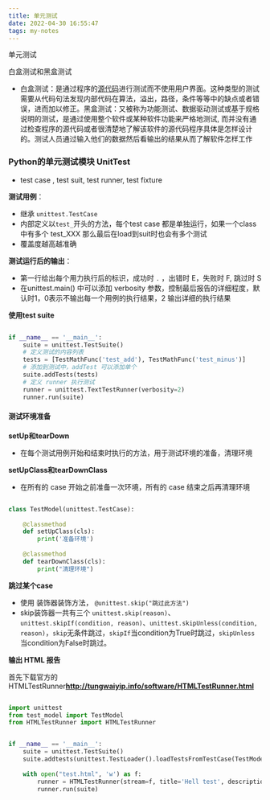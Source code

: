 ```yaml
---
title: 单元测试
date: 2022-04-30 16:55:47
tags: my-notes
---
```

单元测试



白盒测试和黑盒测试

- 白盒测试：是通过程序的[源代码](https://baike.baidu.com/item/%E6%BA%90%E4%BB%A3%E7%A0%81)进行测试而不使用用户界面。这种类型的测试需要从代码句法发现内部代码在算法，溢出，路径，条件等等中的缺点或者错误，进而加以修正。黑盒测试：又被称为功能测试、数据驱动测试或基于规格说明的测试，是通过使用整个软件或某种软件功能来严格地测试, 而并没有通过检查程序的源代码或者很清楚地了解该软件的源代码程序具体是怎样设计的。测试人员通过输入他们的数据然后看输出的结果从而了解软件怎样工作 



### Python的单元测试模块 UnitTest

- test case , test suit, test runner, test fixture

**测试用例**：

- 继承 `unittest.TestCase`
- 内部定义以`test_`开头的方法，每个test case 都是单独运行，如果一个class中有多个 test_XXX 那么最后在load到suit时也会有多个测试
- 覆盖度越高越准确

**测试运行后的输出**：

- 第一行给出每个用力执行后的标识，成功时 `.`  ，出错时 E，失败时 F, 跳过时 S
- 在unittest.main() 中可以添加 verbosity 参数，控制最后报告的详细程度，默认时1，0表示不输出每一个用例的执行结果，2 输出详细的执行结果

**使用test suite**

```python

if __name__ == '__main__':
    suite = unittest.TestSuite()
	# 定义测试的内容列表
    tests = [TestMathFunc('test_add'), TestMathFunc('test_minus')]
    # 添加到测试中，addTest 可以添加单个
    suite.addTests(tests)
	# 定义 runner 执行测试
    runner = unittest.TextTestRunner(verbosity=2)
    runner.run(suite)
```

#### 测试环境准备

**setUp和tearDown**

- 在每个测试用例开始和结束时执行的方法，用于测试环境的准备，清理环境

**setUpClass和tearDownClass** 

- 在所有的 case 开始之前准备一次环境，所有的 case 结束之后再清理环境

```python

class TestModel(unittest.TestCase):
    
    @classmethod
    def setUpClass(cls):
        print('准备环境')
        
	@classmethod
    def tearDownClass(cls):
        print("清理环境")
```

**跳过某个case**

- 使用 装饰器装饰方法， `@unittest.skip("跳过此方法")`
- skip装饰器一共有三个 `unittest.skip(reason)`、`unittest.skipIf(condition, reason)`、`unittest.skipUnless(condition, reason)`，`skip`无条件跳过，`skipIf`当condition为True时跳过，`skipUnless`当condition为False时跳过。 

**输出 HTML 报告**

首先下载官方的HTMLTestRunner**http://tungwaiyip.info/software/HTMLTestRunner.html** 

```python

import unittest
from test_model import TestModel
from HTMLTestRunner import HTMLTestRunner


if __name__ == '__main__':
    suite = unittest.TestSuite()
    suite.addtests(unittest.TestLoader().loadTestsFromTestCase(TestModel))
    
    with open("test.html", 'w') as f:
        runner = HTMLTestRunner(stream=f, title='Hell test', description="discription", verbosity=2)
        runner.run(suite)
```